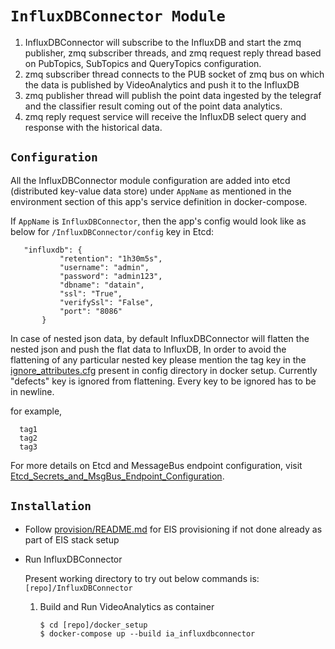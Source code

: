 # `InfluxDBConnector Module`

1. InfluxDBConnector will subscribe to the InfluxDB and start the zmq
   publisher, zmq subscriber threads, and zmq request reply thread
   based on PubTopics, SubTopics and QueryTopics configuration.
2. zmq subscriber thread connects to the PUB socket of zmq bus on which
   the data is published by VideoAnalytics and push it to the InfluxDB 
3. zmq publisher thread will publish the point data ingested by the telegraf
   and the classifier result coming out of the point data analytics.
4. zmq reply request service will receive the InfluxDB select query and 
   response with the historical data.

## `Configuration`

All the InfluxDBConnector module configuration are added into etcd (distributed
key-value data store) under `AppName` as mentioned in the
environment section of this app's service definition in docker-compose.

If `AppName` is `InfluxDBConnector`, then the app's config would look like as below
 for `/InfluxDBConnector/config` key in Etcd:
 ```
    "influxdb": {
            "retention": "1h30m5s",
            "username": "admin",
            "password": "admin123",
            "dbname": "datain",
            "ssl": "True",
            "verifySsl": "False",
            "port": "8086"
        }
 ```

In case of nested json data, by default InfluxDBConnector will flatten the nested json and push
the flat data to InfluxDB, In order to avoid the flattening of any particular nested key please mention the
tag key in the [ignore_attributes.cfg](../docker_setup/config/ignore_attributes.cfg) present in config directory
in docker setup. Currently "defects" key is ignored from flattening. Every key to be ignored has to be in newline.

 for example,
 ```
   tag1
   tag2
   tag3
 ```

For more details on Etcd and MessageBus endpoint configuration, visit [Etcd_Secrets_and_MsgBus_Endpoint_Configuration](../Etcd_Secrets_and_MsgBus_Endpoint_Configuration.md).


## `Installation`

* Follow [provision/README.md](../README#provision-eis.md) for EIS provisioning
  if not done already as part of EIS stack setup

* Run InfluxDBConnector

  Present working directory to try out below commands is: `[repo]/InfluxDBConnector`

    1. Build and Run VideoAnalytics as container
        ```
        $ cd [repo]/docker_setup
        $ docker-compose up --build ia_influxdbconnector
        ```

